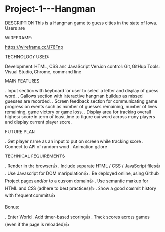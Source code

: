 # Project-1---Hangman
DESCRIPTION
This is a Hangman game to guess cities in the state of Iowa. Users are 

WIREFRAME:

https://wireframe.cc/J76Fnp


TECHNOLOGY USED:

Development: HTML, CSS and JavaScript
Version control: Git, GitHup
Tools: Visual Studio, Chrome, command line

MAIN FEATURES

. Input section with keyboard for user to select a letter and display of guess word.
. Gallows section with interactive hangman buildup as missed guesses are recorded.
. Screen feedback section for communicating game progress on events such as number of guesses remaining, number of lives remaining, game victory or game loss.
. Display area for tracking overall highest score in term of least time to figure out word across many players and display current player score.

FUTURE PLAN

. Get player name as an input to put on screen while tracking score
. Connect to API of random word
. Animation galore

TECHNICAL REQUIREMENTS

. Render in the browser👍
. Include separate HTML / CSS / JavaScript files👍
. Use Javascript for DOM manipulation👍
. Be deployed online, using Github Project pages and/or to a custom domain👍
. Use semantic markup for HTML and CSS (adhere to best practices)👍
. Show a good commit history with frequent commits👍

Bonus:

. Enter World
. Add timer-based scoring👍
. Track scores across games (even if the page is reloaded)👍



